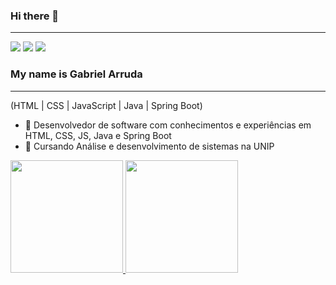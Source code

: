 ### Hi there 👋
------------------------------------------------------------------------------------
<div>
<a href="https://www.linkedin.com/in/gabriel-santos-bueno-de-arruda-130017270/" target="_blank"><img loading="lazy" src="https://img.shields.io/badge/-LinkedIn-%230077B5?style=for-the-badge&logo=linkedin&logoColor=white" target="_blank"></a> 
<a href = "obielsbueno@gmail.com"><img loading="lazy" src="https://img.shields.io/badge/Gmail-D14836?style=for-the-badge&logo=gmail&logoColor=white" target="_blank"></a>
<a href="" target="_blank"><img loading="lazy" src="https://img.shields.io/badge/Portfólio-9146FF?style=for-the-badge&logo=&logoColor=white" target="_blank"></a>
</div>

### My name is Gabriel Arruda
------------------------------------------------------------------------------------
(HTML | CSS | JavaScript | Java | Spring Boot)

- 🤔 Desenvolvedor de software com conhecimentos e experiências em HTML, CSS, JS, Java e Spring Boot
- 💬 Cursando Análise e desenvolvimento de sistemas na UNIP

<div>
<a href="https://github.com/GABRIELSBARRUDA">
<img loading="lazy" height="180em" src="https://github-readme-stats.vercel.app/api/top-langs/?username=GABRIELSBARRUDA&layout=compact&langs_count=7&theme=dracula"/>
<img loading="lazy" height="180em" src="https://github-readme-stats.vercel.app/api?username=GABRIELSBARRUDA&show_icons=true&theme=dracula&include_all_commits=true&count_private=true"/>
</div>
